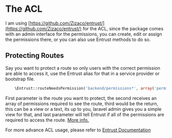 # The ACL

I am using [https://github.com/Zizaco/entrust/](https://github.com/Zizaco/entrust/) for the ACL, since the package comes with an admin interface for the permissions, you can create, edit or assign the permissions there, or you can also use Entrust methods to do so.

## Protecting Routes

Say you want to protect a route so only users with the correct permission are able to access it, use the Entrust alias for that in a service provider or bootstrap file.

```php 
    \Entrust::routeNeedsPermission('backend/permissions*', array('permissions-crud'), view('LaravelAdmin::errors.unauthorized'), false);
```
First parameter is the route you want to protect, the second receives an array of permissions required to see the route, third would be the return, this can be a view or a text, its up to you, laravel admin gives you a simple view for that, and last parameter will tell Entrust if all of the permissions are required to access the route. [More info.](https://github.com/Zizaco/entrust/blob/master/README.md#short-syntax-route-filter)

For more advance ACL usage, please refer to [Entrust Documentation](https://github.com/Zizaco/entrust/blob/master/README.md#usage)
